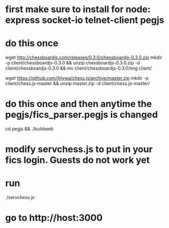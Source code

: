 

# first make sure to install for node:  express socket-io telnet-client pegjs


# do this once
wget http://chessboardjs.com/releases/0.3.0/chessboardjs-0.3.0.zip
mkdir -p client/chessboardjs-0.3.0 && unzip chessboardjs-0.3.0.zip -d client/chessboardjs-0.3.0 && mv client/chessboardjs-0.3.0/img client/

wget https://github.com/jhlywa/chess.js/archive/master.zip
mkdir -p client/chess.js-master && unzip master.zip -d client/chess.js-master/



# do this once and then anytime the pegjs/fics_parser.pegjs is changed
cd pegjs && ./buildweb

# modify servchess.js to put in your fics login. Guests do not work yet

# run
./servchess.js


# go to http://host:3000
